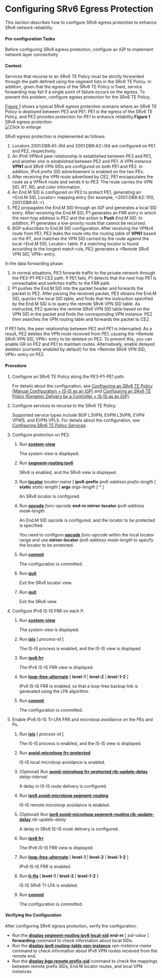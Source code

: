 Configuring SRv6 Egress Protection
==================================

This section describes how to configure SRv6 egress protection to enhance SRv6 network reliability.

#### Pre-configuration Tasks

Before configuring SRv6 egress protection, configure an IGP to implement network layer connectivity


#### Context

Services that recurse to an SRv6 TE Policy must be strictly forwarded through the path defined using the segment lists in the SRv6 TE Policy. In addition, given that the egress of the SRv6 TE Policy is fixed, service forwarding may fail if a single point of failure occurs on the egress. To prevent this problem, configure egress protection for the SRv6 TE Policy.

[Figure 1](#EN-US_TASK_0181945495__en-us_concept_0197816692_fig828945452518) shows a typical SRv6 egress protection scenario where an SRv6 TE Policy is deployed between PE3 and PE1. PE1 is the egress of the SRv6 TE Policy, and PE2 provides protection for PE1 to enhance reliability.**Figure 1** SRv6 egress protection  
![](figure/en-us_image_0250627161.png "Click to enlarge")

SRv6 egress protection is implemented as follows:

1. Locators 2001:DB8:A1::/64 and 2001:DB8:A2::/64 are configured on PE1 and PE2, respectively.
2. An IPv6 VPNv4 peer relationship is established between PE3 and PE1, and another one is established between PE2 and PE1. A VPN instance **VPN1** and SRv6 VPN SIDs are configured on both PE1 and PE2. In addition, IPv4 prefix SID advertisement is enabled on the two PEs.
3. After receiving the VPN route advertised by CE2, PE1 encapsulates the route as a VPNv4 route and sends it to PE3. The route carries the VPN SID, RT, RD, and color information.
4. An End.M SID is configured on PE2 to protect PE1, generating an <End.M SID, Locator> mapping entry (for example, <2001:DB8:A2::100, 2001:DB8:A1::>).
5. PE2 propagates the End.M SID through an IGP and generates a local SID entry. After receiving the End.M SID, P1 generates an FRR entry in which the next-hop address is PE2 and the action is **Push** *End.M SID*. In addition, P1 generates a low-priority route that cannot be recursed.
6. BGP subscribes to End.M SID configuration. After receiving the VPNv4 route from PE1, PE2 leaks the route into the routing table of **VPN1** based on the RT, and matches the VPN SID carried by the route against the local <End.M SID, Locator> table. If a matching locator is found according to the longest match rule, PE2 generates a <Remote SRv6 VPN SID, VPN> entry.

In the data forwarding phase:

1. In normal situations, PE3 forwards traffic to the private network through the PE3-P1-PE1-CE2 path. If PE1 fails, P1 detects that the next hop PE1 is unreachable and switches traffic to the FRR path.
2. P1 pushes the End.M SID into the packet header and forwards the packet to PE2. After parsing the received packet, PE2 obtains the End.M SID, queries the local SID table, and finds that the instruction specified by the End.M SID is to query the remote SRv6 VPN SID table. As instructed, PE2 queries the remote SRv6 VPN SID table based on the VPN SID in the packet and finds the corresponding VPN instance. PE2 then searches the VPN routing table and forwards the packet to CE2.

If PE1 fails, the peer relationship between PE2 and PE1 is interrupted. As a result, PE2 deletes the VPN route received from PE1, causing the <Remote SRv6 VPN SID, VPN> entry to be deleted on PE2. To prevent this, you can enable GR on PE2 and PE1 to maintain routes. Alternatively, enable delayed deletion (currently enabled by default) for the <Remote SRv6 VPN SID, VPN> entry on PE2.


#### Procedure

1. Configure an SRv6 TE Policy along the PE3-P1-PE1 path.
   
   
   
   For details about the configuration, see [Configuring an SRv6 TE Policy (Manual Configuration + IS-IS as an IGP)](dc_vrp_srv6_cfg_all_0110.html) and [Configuring an SRv6 TE Policy (Dynamic Delivery by a Controller + IS-IS as an IGP)](dc_vrp_srv6_cfg_all_0116.html).
2. Configure services to recurse to the SRv6 TE Policy.
   
   
   
   Supported service types include BGP L3VPN, EVPN L3VPN, EVPN VPWS, and EVPN VPLS. For details about the configuration, see [Configuring SRv6 TE Policy Services](dc_vrp_srv6_cfg_all_0131.html).
3. Configure protection on PE2.
   1. Run [**system-view**](cmdqueryname=system-view)
      
      
      
      The system view is displayed.
   2. Run [**segment-routing ipv6**](cmdqueryname=segment-routing+ipv6)
      
      
      
      SRv6 is enabled, and the SRv6 view is displayed.
   3. Run [**locator**](cmdqueryname=locator) *locator-name* [ **ipv6-prefix** *ipv6-address* *prefix-length* [ **static** *static-length* | **args** *args-length* ] \* ]
      
      
      
      An SRv6 locator is configured.
   4. Run [**opcode**](cmdqueryname=opcode) *func-opcode* **end-m** **mirror-locator** *ipv6-address* *mask-length*
      
      
      
      An End.M SID opcode is configured, and the locator to be protected is specified.
      
      
      
      You need to configure [**opcode**](cmdqueryname=opcode) *func-opcode* within the local locator range and use **mirror-locator** *ipv6-address* *mask-length* to specify the locator to be protected.
   5. Run [**commit**](cmdqueryname=commit)
      
      
      
      The configuration is committed.
   6. Run [**quit**](cmdqueryname=quit)
      
      
      
      Exit the SRv6 locator view.
   7. Run [**quit**](cmdqueryname=quit)
      
      
      
      Exit the SRv6 view.
4. Configure IPv6 IS-IS FRR on each P.
   1. Run [**system-view**](cmdqueryname=system-view)
      
      
      
      The system view is displayed.
   2. Run [**isis**](cmdqueryname=isis) [ *process-id* ]
      
      
      
      The IS-IS process is enabled, and the IS-IS view is displayed.
   3. Run [**ipv6 frr**](cmdqueryname=ipv6+frr)
      
      
      
      The IPv6 IS-IS FRR view is displayed.
   4. Run [**loop-free-alternate**](cmdqueryname=loop-free-alternate) [ **level-1** | **level-2** | **level-1-2** ]
      
      
      
      IPv6 IS-IS FRR is enabled, so that a loop-free backup link is generated using the LFA algorithm.
   5. Run [**commit**](cmdqueryname=commit)
      
      
      
      The configuration is committed.
5. Enable IPv6 IS-IS TI-LFA FRR and microloop avoidance on the PEs and Ps.
   1. Run [**isis**](cmdqueryname=isis) [ *process-id* ]
      
      
      
      The IS-IS process is enabled, and the IS-IS view is displayed.
   2. Run [**avoid-microloop frr-protected**](cmdqueryname=avoid-microloop+frr-protected)
      
      
      
      IS-IS local microloop avoidance is enabled.
   3. (Optional) Run [**avoid-microloop frr-protected rib-update-delay**](cmdqueryname=avoid-microloop+frr-protected+rib-update-delay) *delay-interval*
      
      
      
      A delay in IS-IS route delivery is configured.
   4. Run [**ipv6 avoid-microloop segment-routing**](cmdqueryname=ipv6+avoid-microloop+segment-routing)
      
      
      
      IS-IS remote microloop avoidance is enabled.
   5. (Optional) Run [**ipv6 avoid-microloop segment-routing rib-update-delay**](cmdqueryname=ipv6+avoid-microloop+segment-routing+rib-update-delay) *rib-update-delay*
      
      
      
      A delay in SRv6 IS-IS route delivery is configured.
   6. Run [**ipv6 frr**](cmdqueryname=ipv6+frr)
      
      
      
      The IPv6 IS-IS FRR view is displayed.
   7. Run [**loop-free-alternate**](cmdqueryname=loop-free-alternate) [ **level-1** | **level-2** | **level-1-2** ]
      
      
      
      IPv6 IS-IS FRR is enabled.
   8. Run [**ti-lfa**](cmdqueryname=ti-lfa) [ **level-1** | **level-2** | **level-1-2** ]
      
      
      
      IS-IS SRv6 TI-LFA is enabled.
   9. Run [**commit**](cmdqueryname=commit)
      
      
      
      The configuration is committed.

#### Verifying the Configuration

After configuring SRv6 egress protection, verify the configuration.

* Run the [**display segment-routing ipv6 local-sid**](cmdqueryname=display+segment-routing+ipv6+local-sid) **end-m** [ *sid-value* ] **forwarding** command to check information about local SIDs.
* Run the [**display ipv6 routing-table vpn-instance**](cmdqueryname=display+ipv6+routing-table+vpn-instance) *vpn-instance-name* command to check information about IPv6 VPN routes received from the remote end.
* Run the [**display bgp remote prefix-sid**](cmdqueryname=display+bgp+remote+prefix-sid) command to check the mappings between remote prefix SIDs, End.M locator routes, and local VPN instances.